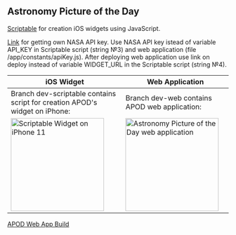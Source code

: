 ## Astronomy Picture of the Day

[Scriptable](https://scriptable.app) for creation iOS widgets using JavaScript.

[Link](https://api.nasa.gov) for getting own NASA API key. Use NASA API key istead of variable API_KEY in Scriptable script (string №3) and web application (file /app/constants/apiKey.js). After deploying web application use link on deploy instead of variable WIDGET_URL in the Scriptable script (string №4).

| iOS Widget    | Web Application |
| ------------- | -------------- |
| Branch dev-scriptable contains script for creation APOD's widget on iPhone: | Branch dev-web contains APOD web application: |
| <img width="212" alt="Scriptable Widget on iPhone 11" src="https://github.com/andrei-roh/andrei-roh/assets/65450338/f37e2810-8ae2-4c98-8821-38f42854acb4"> | <img width="212" alt="Astronomy Picture of the Day web application" src="https://github.com/andrei-roh/andrei-roh/assets/65450338/40b61437-6f29-4dc5-926a-2f1be816aa6c"> |

[APOD Web App Build](https://andrei-roh.github.io/andrei-roh/)
